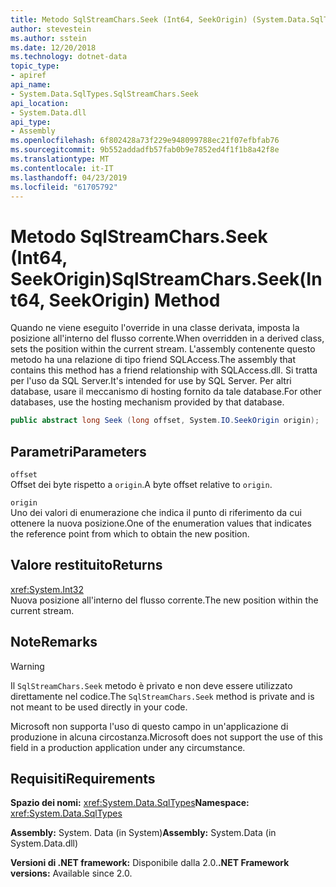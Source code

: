 ```yaml
---
title: Metodo SqlStreamChars.Seek (Int64, SeekOrigin) (System.Data.SqlTypes)
author: stevestein
ms.author: sstein
ms.date: 12/20/2018
ms.technology: dotnet-data
topic_type:
- apiref
api_name:
- System.Data.SqlTypes.SqlStreamChars.Seek
api_location:
- System.Data.dll
api_type:
- Assembly
ms.openlocfilehash: 6f802428a73f229e948099788ec21f07efbfab76
ms.sourcegitcommit: 9b552addadfb57fab0b9e7852ed4f1f1b8a42f8e
ms.translationtype: MT
ms.contentlocale: it-IT
ms.lasthandoff: 04/23/2019
ms.locfileid: "61705792"
---
```

# <a name="sqlstreamcharsseekint64-seekorigin-method"></a><span data-ttu-id="24075-102">Metodo SqlStreamChars.Seek (Int64, SeekOrigin)</span><span class="sxs-lookup"><span data-stu-id="24075-102">SqlStreamChars.Seek(Int64, SeekOrigin) Method</span></span>

<span data-ttu-id="24075-103">Quando ne viene eseguito l'override in una classe derivata, imposta la posizione all'interno del flusso corrente.</span><span class="sxs-lookup"><span data-stu-id="24075-103">When overridden in a derived class, sets the position within the current stream.</span></span> <span data-ttu-id="24075-104">L'assembly contenente questo metodo ha una relazione di tipo friend SQLAccess.</span><span class="sxs-lookup"><span data-stu-id="24075-104">The assembly that contains this method has a friend relationship with SQLAccess.dll.</span></span> <span data-ttu-id="24075-105">Si tratta per l'uso da SQL Server.</span><span class="sxs-lookup"><span data-stu-id="24075-105">It's intended for use by SQL Server.</span></span> <span data-ttu-id="24075-106">Per altri database, usare il meccanismo di hosting fornito da tale database.</span><span class="sxs-lookup"><span data-stu-id="24075-106">For other databases, use the hosting mechanism provided by that database.</span></span>

```csharp
public abstract long Seek (long offset, System.IO.SeekOrigin origin);
```

## <a name="parameters"></a><span data-ttu-id="24075-107">Parametri</span><span class="sxs-lookup"><span data-stu-id="24075-107">Parameters</span></span>

`offset`\
<span data-ttu-id="24075-108">Offset dei byte rispetto a `origin`.</span><span class="sxs-lookup"><span data-stu-id="24075-108">A byte offset relative to `origin`.</span></span>

`origin`\
<span data-ttu-id="24075-109">Uno dei valori di enumerazione che indica il punto di riferimento da cui ottenere la nuova posizione.</span><span class="sxs-lookup"><span data-stu-id="24075-109">One of the enumeration values that indicates the reference point from which to obtain the new position.</span></span>

## <a name="returns"></a><span data-ttu-id="24075-110">Valore restituito</span><span class="sxs-lookup"><span data-stu-id="24075-110">Returns</span></span>

<xref:System.Int32>\
<span data-ttu-id="24075-111">Nuova posizione all'interno del flusso corrente.</span><span class="sxs-lookup"><span data-stu-id="24075-111">The new position within the current stream.</span></span>

## <a name="remarks"></a><span data-ttu-id="24075-112">Note</span><span class="sxs-lookup"><span data-stu-id="24075-112">Remarks</span></span>

> [!WARNING]
> <span data-ttu-id="24075-113">Il `SqlStreamChars.Seek` metodo è privato e non deve essere utilizzato direttamente nel codice.</span><span class="sxs-lookup"><span data-stu-id="24075-113">The `SqlStreamChars.Seek` method is private and is not meant to be used directly in your code.</span></span>
>
> <span data-ttu-id="24075-114">Microsoft non supporta l'uso di questo campo in un'applicazione di produzione in alcuna circostanza.</span><span class="sxs-lookup"><span data-stu-id="24075-114">Microsoft does not support the use of this field in a production application under any circumstance.</span></span>

## <a name="requirements"></a><span data-ttu-id="24075-115">Requisiti</span><span class="sxs-lookup"><span data-stu-id="24075-115">Requirements</span></span>

<span data-ttu-id="24075-116">**Spazio dei nomi:** <xref:System.Data.SqlTypes></span><span class="sxs-lookup"><span data-stu-id="24075-116">**Namespace:** <xref:System.Data.SqlTypes></span></span>

<span data-ttu-id="24075-117">**Assembly:** System. Data (in System)</span><span class="sxs-lookup"><span data-stu-id="24075-117">**Assembly:** System.Data (in System.Data.dll)</span></span>

<span data-ttu-id="24075-118">**Versioni di .NET framework:** Disponibile dalla 2.0.</span><span class="sxs-lookup"><span data-stu-id="24075-118">**.NET Framework versions:** Available since 2.0.</span></span>